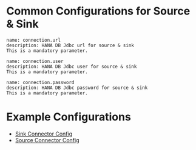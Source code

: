 Common Configurations for Source & Sink
=======================================

```
name: connection.url
description: HANA DB Jdbc url for source & sink
This is a mandatory parameter.
```

```
name: connection.user
description: HANA DB Jdbc user for source & sink
This is a mandatory parameter.
```

```
name: connection.password
description: HANA DB Jdbc password for source & sink
This is a mandatory parameter.
```

Example Configurations
======================

- [Sink Connector Config](https://github.wdf.sap.corp/i033085/kafka-connect-hana/blob/master/config/kafka-connect-hana-sink.properties)
- [Source Connector Config](https://github.wdf.sap.corp/i033085/kafka-connect-hana/blob/master/config/kafka-connect-hana-source.properties)